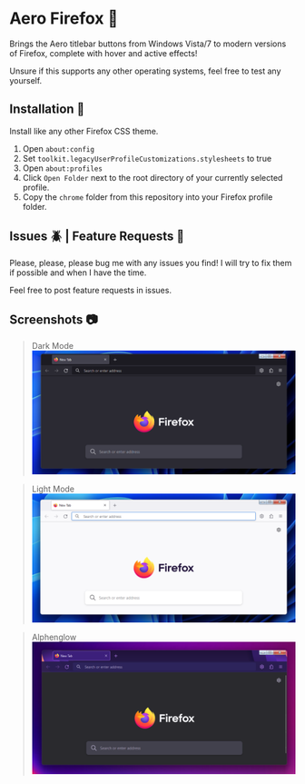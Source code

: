 # Aero Firefox 🦊

Brings the Aero titlebar buttons from Windows Vista/7 to modern versions of Firefox, complete with hover and active effects!

Unsure if this supports any other operating systems, feel free to test any yourself.

## Installation 💾

Install like any other Firefox CSS theme.

1. Open `about:config`
2. Set `toolkit.legacyUserProfileCustomizations.stylesheets` to true
3. Open `about:profiles`
4. Click `Open Folder` next to the root directory of your currently selected profile.
5. Copy the `chrome` folder from this repository into your Firefox profile folder.

## Issues 🪲 | Feature Requests 📝

Please, please, please bug me with any issues you find! I will try to fix them if possible and when I have the time.

Feel free to post feature requests in issues.

## Screenshots 📷

> Dark Mode
![image](/screenshots/screen1.png)

>Light Mode
![image](/screenshots/screen2.png)

>Alphenglow
![image](/screenshots/screen3.png)

